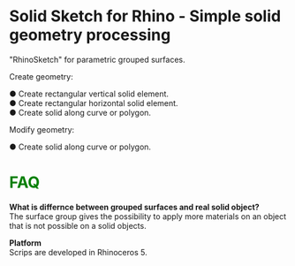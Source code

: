 # Solid Sketch for Rhino - Simple solid geometry processing 

"RhinoSketch" for parametric grouped surfaces.

Create geometry:

● Create rectangular vertical solid element.<br>
● Create rectangular horizontal solid element.<br>
● Create solid along curve or polygon.<br>

Modify geometry:

● Create solid along curve or polygon.<br>


# <span style="color: green"> FAQ </span>

**What is differnce between grouped surfaces and real solid object?** <br>
The surface group gives the possibility to apply more materials on an object that is not possible on a solid objects.

**Platform**<br>
Scrips are developed in Rhinoceros 5.
